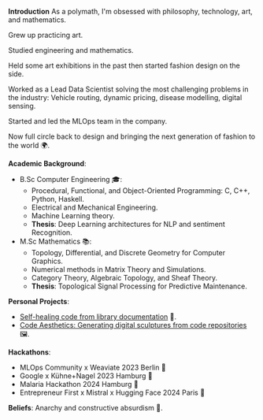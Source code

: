 **Introduction**
As a polymath, I'm obsessed with philosophy, technology, art, and mathematics. 

Grew up practicing art.

Studied engineering and mathematics. 

Held some art exhibitions in the past then started fashion design on the side. 

Worked as a Lead Data Scientist solving the most challenging problems in the industry: Vehicle routing, dynamic pricing, disease modelling, digital sensing. 

Started and led the MLOps team in the company. 

Now full circle back to design and bringing the next generation of fashion to the world 🌍.

**Academic Background**:

- B.Sc Computer Engineering 🎓:
	- Procedural, Functional, and Object-Oriented Programming: C, C++, Python, Haskell.
	- Electrical and Mechanical Engineering.
	- Machine Learning theory.
	- **Thesis**: Deep Learning architectures for NLP and sentiment Recognition.
- M.Sc Mathematics 📚:
	- Topology, Differential, and Discrete Geometry for Computer Graphics.
	- Numerical methods in Matrix Theory and Simulations.
	- Category Theory, Algebraic Topology, and Sheaf Theory.
	- **Thesis**: Topological Signal Processing for Predictive Maintenance.

**Personal Projects**:

- [Self-healing code from library documentation](https://github.com/gordonwilliamsburg/codinit) 🧬.
- [Code Aesthetics: Generating digital sculptures from code repositories](https://code-experiments.vercel.app) 🖼️.

**Hackathons**:
- MLOps Community x Weaviate 2023 Berlin 🥉
- Google x Kühne+Nagel 2023 Hamburg 🥇
- Malaria Hackathon 2024 Hamburg 🥇
- Entrepreneur First x Mistral x Hugging Face 2024 Paris 🥈

**Beliefs**:
Anarchy and constructive absurdism 🏴.
